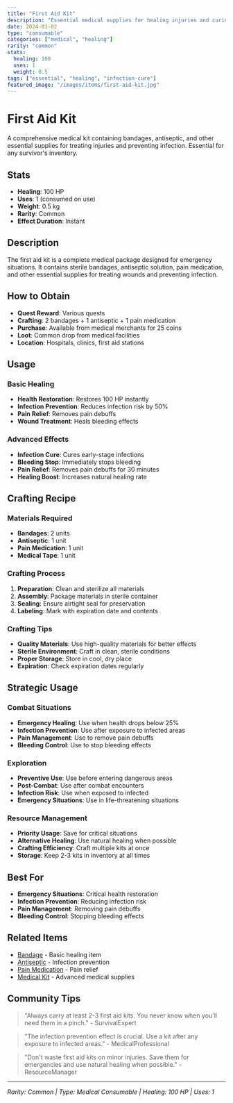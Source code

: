 ```yaml
---
title: "First Aid Kit"
description: "Essential medical supplies for healing injuries and curing infections"
date: 2024-01-02
type: "consumable"
categories: ["medical", "healing"]
rarity: "common"
stats:
  healing: 100
  uses: 1
  weight: 0.5
tags: ["essential", "healing", "infection-cure"]
featured_image: "/images/items/first-aid-kit.jpg"
---
```


# First Aid Kit

A comprehensive medical kit containing bandages, antiseptic, and other essential supplies for treating injuries and preventing infection. Essential for any survivor's inventory.

## Stats

- **Healing**: 100 HP
- **Uses**: 1 (consumed on use)
- **Weight**: 0.5 kg
- **Rarity**: Common
- **Effect Duration**: Instant

## Description

The first aid kit is a complete medical package designed for emergency situations. It contains sterile bandages, antiseptic solution, pain medication, and other essential supplies for treating wounds and preventing infection.

## How to Obtain

- **Quest Reward**: Various quests
- **Crafting**: 2 bandages + 1 antiseptic + 1 pain medication
- **Purchase**: Available from medical merchants for 25 coins
- **Loot**: Common drop from medical facilities
- **Location**: Hospitals, clinics, first aid stations

## Usage

### Basic Healing
- **Health Restoration**: Restores 100 HP instantly
- **Infection Prevention**: Reduces infection risk by 50%
- **Pain Relief**: Removes pain debuffs
- **Wound Treatment**: Heals bleeding effects

### Advanced Effects
- **Infection Cure**: Cures early-stage infections
- **Bleeding Stop**: Immediately stops bleeding
- **Pain Relief**: Removes pain debuffs for 30 minutes
- **Healing Boost**: Increases natural healing rate

## Crafting Recipe

### Materials Required
- **Bandages**: 2 units
- **Antiseptic**: 1 unit
- **Pain Medication**: 1 unit
- **Medical Tape**: 1 unit

### Crafting Process
1. **Preparation**: Clean and sterilize all materials
2. **Assembly**: Package materials in sterile container
3. **Sealing**: Ensure airtight seal for preservation
4. **Labeling**: Mark with expiration date and contents

### Crafting Tips
- **Quality Materials**: Use high-quality materials for better effects
- **Sterile Environment**: Craft in clean, sterile conditions
- **Proper Storage**: Store in cool, dry place
- **Expiration**: Check expiration dates regularly

## Strategic Usage

### Combat Situations
- **Emergency Healing**: Use when health drops below 25%
- **Infection Prevention**: Use after exposure to infected areas
- **Pain Management**: Use to remove pain debuffs
- **Bleeding Control**: Use to stop bleeding effects

### Exploration
- **Preventive Use**: Use before entering dangerous areas
- **Post-Combat**: Use after combat encounters
- **Infection Risk**: Use when exposed to infected
- **Emergency Situations**: Use in life-threatening situations

### Resource Management
- **Priority Usage**: Save for critical situations
- **Alternative Healing**: Use natural healing when possible
- **Crafting Efficiency**: Craft multiple kits at once
- **Storage**: Keep 2-3 kits in inventory at all times

## Best For

- **Emergency Situations**: Critical health restoration
- **Infection Prevention**: Reducing infection risk
- **Pain Management**: Removing pain debuffs
- **Bleeding Control**: Stopping bleeding effects

## Related Items

- [Bandage](/items/bandage/) - Basic healing item
- [Antiseptic](/items/antiseptic/) - Infection prevention
- [Pain Medication](/items/pain-medication/) - Pain relief
- [Medical Kit](/items/medical-kit/) - Advanced medical supplies

## Community Tips

> "Always carry at least 2-3 first aid kits. You never know when you'll need them in a pinch." - SurvivalExpert

> "The infection prevention effect is crucial. Use a kit after any exposure to infected areas." - MedicalProfessional

> "Don't waste first aid kits on minor injuries. Save them for emergencies and use natural healing when possible." - ResourceManager

---

*Rarity: Common | Type: Medical Consumable | Healing: 100 HP | Uses: 1*
